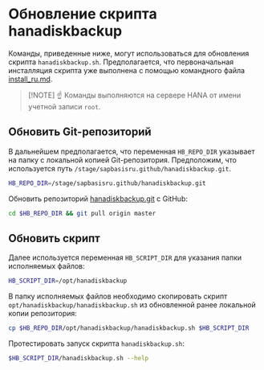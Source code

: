 Обновление скрипта hanadiskbackup
=================================

Команды, приведенные ниже, могут использоваться для обновления скрипта `hanadiskbackup.sh`.
Предполагается, что первоначальная инсталляция скрипта уже выполнена с помощью командного файла
[install_ru.md](install_ru.md).

>[!NOTE] :point_up:
>Команды выполняются на сервере HANA от имени учетной записи `root`.

Обновить Git-репозиторий
------------------------

В дальнейшем предполагается,
что переменная `HB_REPO_DIR` указывает на папку с локальной копией Git-репозитория.
Предположим, что используется путь
`/stage/sapbasisru.github/hanadiskbackup.git`.

```bash
HB_REPO_DIR=/stage/sapbasisru.github/hanadiskbackup.git
```

Обновить репозиторий
[hanadiskbackup.git](https://github.com/sapbasisru/hanadiskbackup.git)
с GitHub:

```bash
cd $HB_REPO_DIR && git pull origin master
```

Обновить скрипт
---------------

Далее используется переменная `HB_SCRIPT_DIR` для указания папки исполняемых файлов:

```bash
HB_SCRIPT_DIR=/opt/hanadiskbackup
```

В папку исполняемых файлов необходимо скопировать скрипт
`opt/hanadiskbackup/hanadiskbackup.sh`
из обновленной ранее локальной копии репозитория:

```bash
cp $HB_REPO_DIR/opt/hanadiskbackup/hanadiskbackup.sh $HB_SCRIPT_DIR
```

Протестировать запуск скрипта `hanadiskbackup.sh`:

```sh
$HB_SCRIPT_DIR/hanadiskbackup.sh --help
```
